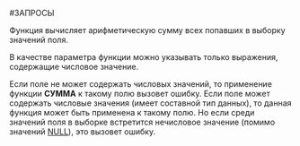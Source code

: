 #ЗАПРОСЫ 

Функция вычисляет арифметическую сумму всех попавших в выборку значений поля.

В качестве параметра функции можно указывать только выражения, содержащие числовое значение.

Если поле не может содержать числовых значений, то применение функции **СУММА** к такому полю вызовет ошибку. Если поле может содержать числовые значения (имеет составной тип данных), то данная функция может быть применена к такому полю. Но если среди значений поля в выборке встретится нечисловое значение (помимо значений [NULL](v8help://SyntaxHelperQueries/NULL)), это вызовет ошибку.
